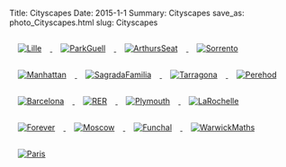Title: Cityscapes
Date: 2015-1-1
Summary: Cityscapes
save_as: photo_Cityscapes.html
slug: Cityscapes

<a href="images/portfolio/Cityscapes/01_Lille.jpg" class="swipebox" title="Lille">
	<img src="images/portfolio/Cityscapes/thumb_01_Lille.jpg" alt="Lille" style="padding: 15px;"/>
</a>

<a href="images/portfolio/Cityscapes/02_ParkGuell.jpg" class="swipebox" title="ParkGuell">
	<img src="images/portfolio/Cityscapes/thumb_02_ParkGuell.jpg" alt="ParkGuell" style="padding: 15px;"/>
</a>

<a href="images/portfolio/Cityscapes/03_ArthursSeat.jpg" class="swipebox" title="ArthursSeat">
	<img src="images/portfolio/Cityscapes/thumb_03_ArthursSeat.jpg" alt="ArthursSeat" style="padding: 15px;"/>
</a>

<a href="images/portfolio/Cityscapes/05_Sorrento.jpg" class="swipebox" title="Sorrento">
	<img src="images/portfolio/Cityscapes/thumb_05_Sorrento.jpg" alt="Sorrento" style="padding: 15px;"/>
</a>

<a href="images/portfolio/Cityscapes/06_Manhattan.jpg" class="swipebox" title="Manhattan">
	<img src="images/portfolio/Cityscapes/thumb_06_Manhattan.jpg" alt="Manhattan" style="padding: 15px;"/>
</a>

<a href="images/portfolio/Cityscapes/07_SagradaFamilia.jpg" class="swipebox" title="SagradaFamilia">
	<img src="images/portfolio/Cityscapes/thumb_07_SagradaFamilia.jpg" alt="SagradaFamilia" style="padding: 15px;"/>
</a>

<a href="images/portfolio/Cityscapes/08_Tarragona.jpg" class="swipebox" title="Tarragona">
	<img src="images/portfolio/Cityscapes/thumb_08_Tarragona.jpg" alt="Tarragona" style="padding: 15px;"/>
</a>

<a href="images/portfolio/Cityscapes/09_Perehod.jpg" class="swipebox" title="Perehod">
	<img src="images/portfolio/Cityscapes/thumb_09_Perehod.jpg" alt="Perehod" style="padding: 15px;"/>
</a>

<a href="images/portfolio/Cityscapes/10_Barcelona.jpg" class="swipebox" title="Barcelona">
	<img src="images/portfolio/Cityscapes/thumb_10_Barcelona.jpg" alt="Barcelona" style="padding: 15px;"/>
</a>

<a href="images/portfolio/Cityscapes/11_RER.jpg" class="swipebox" title="RER">
	<img src="images/portfolio/Cityscapes/thumb_11_RER.jpg" alt="RER" style="padding: 15px;"/>
</a>

<a href="images/portfolio/Cityscapes/12_Plymouth.jpg" class="swipebox" title="Plymouth">
	<img src="images/portfolio/Cityscapes/thumb_12_Plymouth.jpg" alt="Plymouth" style="padding: 15px;"/>
</a>

<a href="images/portfolio/Cityscapes/13_LaRochelle.jpg" class="swipebox" title="LaRochelle">
	<img src="images/portfolio/Cityscapes/thumb_13_LaRochelle.jpg" alt="LaRochelle" style="padding: 15px;"/>
</a>

<a href="images/portfolio/Cityscapes/14_Forever.jpg" class="swipebox" title="Forever">
	<img src="images/portfolio/Cityscapes/thumb_14_Forever.jpg" alt="Forever" style="padding: 15px;"/>
</a>

<a href="images/portfolio/Cityscapes/15_Moscow.jpg" class="swipebox" title="Moscow">
	<img src="images/portfolio/Cityscapes/thumb_15_Moscow.jpg" alt="Moscow" style="padding: 15px;"/>
</a>

<a href="images/portfolio/Cityscapes/16_Funchal.jpg" class="swipebox" title="Funchal">
	<img src="images/portfolio/Cityscapes/thumb_16_Funchal.jpg" alt="Funchal" style="padding: 15px;"/>
</a>

<a href="images/portfolio/Cityscapes/17_WarwickMaths.jpg" class="swipebox" title="WarwickMaths">
	<img src="images/portfolio/Cityscapes/thumb_17_WarwickMaths.jpg" alt="WarwickMaths" style="padding: 15px;"/>
</a>

<a href="images/portfolio/Cityscapes/18_Paris.jpg" class="swipebox" title="Paris">
	<img src="images/portfolio/Cityscapes/thumb_18_Paris.jpg" alt="Paris" style="padding: 15px;"/>
</a>



<script type="text/javascript">
	;( function( $ ) {
	$( ".swipebox" ).swipebox();
	} )( jQuery );
</script>


